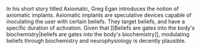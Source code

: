 In his short story titled Axiomatic, Greg Egan introduces the notion of axiomatic implants. Axiomatic implants are speculative devices capable of inoculating the user with certain beliefs. They target beliefs, and have a specific duration of activation. Given that [[Beliefs are gates into the body's biochemistry|beliefs are gates into the body's biochemistry]], modulating beliefs through biochemistry and neurophysiology is decently plausible.